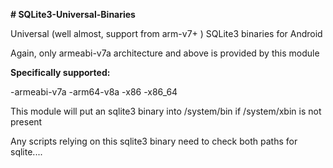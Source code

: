 **# SQLite3-Universal-Binaries**

Universal (well almost, support from arm-v7+ ) SQLite3 binaries for Android

Again, only armeabi-v7a architecture and above is provided by this module

**Specifically supported:**

-armeabi-v7a
-arm64-v8a
-x86
-x86_64

This module will put an sqlite3 binary into /system/bin if /system/xbin is not present

Any scripts relying on this sqlite3 binary need to check both paths for sqlite....



